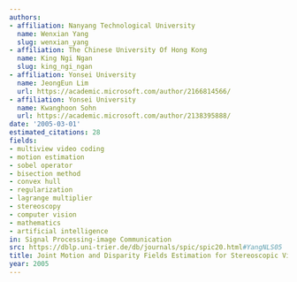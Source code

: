 ```yaml
---
authors:
- affiliation: Nanyang Technological University
  name: Wenxian Yang
  slug: wenxian_yang
- affiliation: The Chinese University Of Hong Kong
  name: King Ngi Ngan
  slug: king_ngi_ngan
- affiliation: Yonsei University
  name: JeongEun Lim
  url: https://academic.microsoft.com/author/2166814566/
- affiliation: Yonsei University
  name: Kwanghoon Sohn
  url: https://academic.microsoft.com/author/2138395888/
date: '2005-03-01'
estimated_citations: 28
fields:
- multiview video coding
- motion estimation
- sobel operator
- bisection method
- convex hull
- regularization
- lagrange multiplier
- stereoscopy
- computer vision
- mathematics
- artificial intelligence
in: Signal Processing-image Communication
src: https://dblp.uni-trier.de/db/journals/spic/spic20.html#YangNLS05
title: Joint Motion and Disparity Fields Estimation for Stereoscopic Video Sequences
year: 2005
---
```

